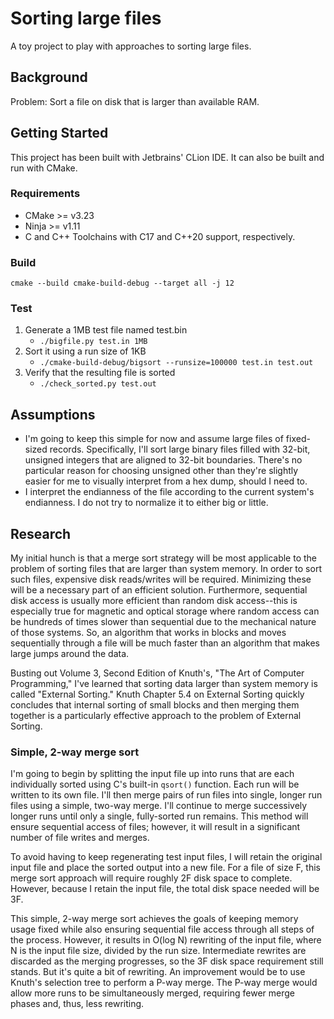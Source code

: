 # Sorting large files
A toy project to play with approaches to sorting large files. 

## Background
Problem: Sort a file on disk that is larger than available RAM.

## Getting Started
This project has been built with Jetbrains' CLion IDE. It can also be built and run with CMake.

### Requirements
* CMake >= v3.23
* Ninja >= v1.11
* C and C++ Toolchains with C17 and C++20 support, respectively.

### Build
`cmake --build cmake-build-debug --target all -j 12`

### Test
1. Generate a 1MB test file named test.bin
   - `./bigfile.py test.in 1MB`
2. Sort it using a run size of 1KB
   - `./cmake-build-debug/bigsort --runsize=100000 test.in test.out`
3. Verify that the resulting file is sorted
   - `./check_sorted.py test.out`

## Assumptions
- I'm going to keep this simple for now and assume large files of fixed-sized records. Specifically, I'll sort large binary files filled with 32-bit, unsigned integers that are aligned to 32-bit boundaries. There's no particular reason for choosing unsigned other than they're slightly easier for me to visually interpret from a hex dump, should I need to.
- I interpret the endianness of the file according to the current system's endianness. I do not try to normalize it to either big or little.

## Research
My initial hunch is that a merge sort strategy will be most applicable to the problem of sorting files that are larger than system memory. In order to sort such files, expensive disk reads/writes will be required. Minimizing these will be a necessary part of an efficient solution. Furthermore, sequential disk access is usually more efficient than random disk access--this is especially true for magnetic and optical storage where random access can be hundreds of times slower than sequential due to the mechanical nature of those systems. So, an algorithm that works in blocks and moves sequentially through a file will be much faster than an algorithm that makes large jumps around the data.

Busting out Volume 3, Second Edition of Knuth's, "The Art of Computer Programming," I've learned that sorting data larger than system memory is called "External Sorting." Knuth Chapter 5.4 on External Sorting quickly concludes that internal sorting of small blocks and then merging them together is a particularly effective approach to the problem of External Sorting.

### Simple, 2-way merge sort
I'm going to begin by splitting the input file up into runs that are each individually sorted using C's built-in `qsort()` function. Each run will be written to its own file. I'll then merge pairs of run files into single, longer run files using a simple, two-way merge. I'll continue to merge successively longer runs until only a single, fully-sorted run remains. This method will ensure sequential access of files; however, it will result in a significant number of file writes and merges.

To avoid having to keep regenerating test input files, I will retain the original input file and place the sorted output into a new file. For a file of size F, this merge sort approach will require roughly 2F disk space to complete. However, because I retain the input file, the total disk space needed will be 3F.

This simple, 2-way merge sort achieves the goals of keeping memory usage fixed while also ensuring sequential file access through all steps of the process. However, it results in O(log N) rewriting of the input file, where N is the input file size, divided by the run size. Intermediate rewrites are discarded as the merging progresses, so the 3F disk space requirement still stands. But it's quite a bit of rewriting. An improvement would be to use Knuth's selection tree to perform a P-way merge. The P-way merge would allow more runs to be simultaneously merged, requiring fewer merge phases and, thus, less rewriting.
